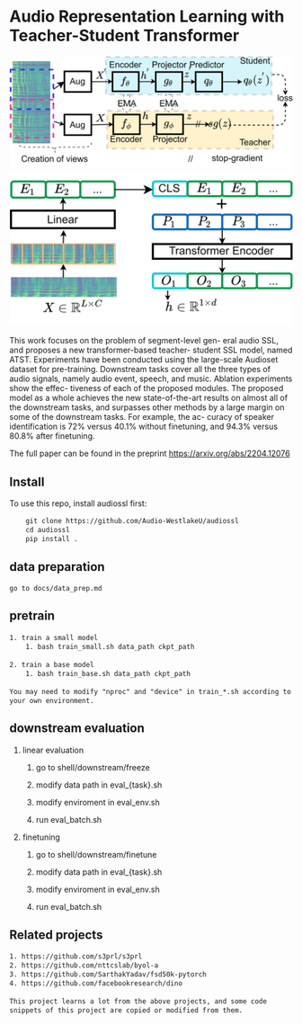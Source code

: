# Audio Representation Learning with Teacher-Student Transformer

![(a)](images/interspeech2022(a).png)
![(b)](images/interspeech2022(b).png)

This work focuses on the problem of segment-level gen-
eral audio SSL, and proposes a new transformer-based teacher-
student SSL model, named ATST.  Experiments have been conducted using the
large-scale Audioset  dataset for pre-training. Downstream
tasks cover all the three types of audio signals, namely audio
event, speech, and music. Ablation experiments show the effec-
tiveness of each of the proposed modules. The proposed model
as a whole achieves the new state-of-the-art results on almost all
of the downstream tasks, and surpasses other methods by a large
margin on some of the downstream tasks. For example, the ac-
curacy of speaker identification is 72% versus 40.1% without
finetuning, and 94.3% versus 80.8% after finetuning.

The full paper can be found in the preprint https://arxiv.org/abs/2204.12076

## Install

To use this repo, install audiossl first:

```
    git clone https://github.com/Audio-WestlakeU/audiossl
    cd audiossl
    pip install .
```


## data preparation

    go to docs/data_prep.md
    
    

## pretrain


    1. train a small model
        1. bash train_small.sh data_path ckpt_path

    2. train a base model
        1. bash train_base.sh data_path ckpt_path
    
    You may need to modify "nproc" and "device" in train_*.sh according to your own environment.
    

## downstream evaluation

1. linear evaluation

    1. go to shell/downstream/freeze

    2. modify data path in eval_{task}.sh 

    3. modify enviroment in eval_env.sh

    4. run eval_batch.sh



2. finetuning

    1. go to shell/downstream/finetune

    2. modify data path in eval_{task}.sh 

    3. modify enviroment in eval_env.sh

    4. run eval_batch.sh


## Related projects

    1. https://github.com/s3prl/s3prl
    2. https://github.com/nttcslab/byol-a
    3. https://github.com/SarthakYadav/fsd50k-pytorch
    4. https://github.com/facebookresearch/dino

    This project learns a lot from the above projects, and some code  snippets of this project are copied or modified from them.
